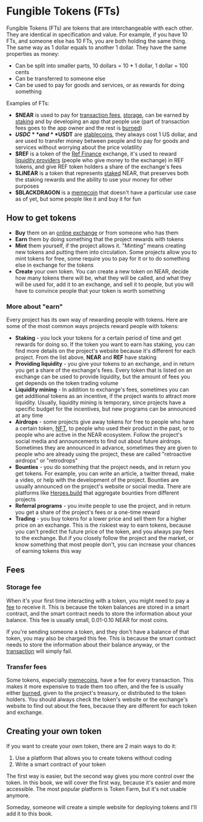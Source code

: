 # Fungible Tokens (FTs)

Fungible Tokens (FTs) are tokens that are interchangeable with each other. They
are identical in specification and value. For example, if you have 10 FTs, and someone
else has 10 FTs, you are both holding the same thing. The same way as 1 dollar equals
to another 1 dollar. They have the same properties as money:

- Can be split into smaller parts, 10 dollars = 10 * 1 dollar, 1 dollar = 100 cents
- Can be transferred to someone else
- Can be used to pay for goods and services, or as rewards for doing something

Examples of FTs:

- **$NEAR** is used to pay for [transaction fees](../lvl4/transactions.md#gas-fees),
  [storage](../lvl4/account-model/storage.md), can be earned by [staking](../lvl2/staking.md) and
  by developing an app that people use (part of transaction fees goes to the app owner
  and the rest is [burned](../lvl3/burning.md))
- **$USDC** and **$USDT** are [stablecoins](../lvl2/stablecoins.md), they always cost
  1 US dollar, and are used to transfer money between people and to pay for goods and
  services without worrying about the price volatility
- **$REF** is a token of the [Ref Finance](../lvl2/exchanging-tokens-ref.md) exchange,
  it's used to reward [liquidity providers](../lvl4/providing-liquidity-ref.md) (people who give money to the exchange)
  in REF tokens, and give REF token holders a share of the exchange's fees
- **$LiNEAR** is a token that represents [staked](../lvl2/staking.md#liquid-staking) NEAR,
  that preserves both the staking rewards and the ability to use your money for other
  purposes
- **$BLACKDRAGON** is a [memecoin](../lvl3/memecoins.md) that doesn't have a particular
  use case as of yet, but some people like it and buy it for fun

## How to get tokens

- **Buy** them on an [online exchange](../lvl2/exchanging-tokens-ref.md) or from someone
  who has them
- **Earn** them by doing something that the project rewards with tokens
- **Mint** them yourself, if the project allows it. "Minting" means creating new tokens
  and putting them into circulation. Some projects allow you to mint tokens for free,
  some require you to pay for it or to do something else in exchange for the tokens
- **Create** your own token. You can create a new token on NEAR, decide how many
  tokens there will be, what they will be called, and what they will be used for,
  add it to an exchange, and sell it to people, but you will have to convince people
  that your token is worth something

### More about "earn"

Every project has its own way of rewarding people with tokens. Here are some of the most
common ways projects reward people with tokens:

- **Staking** - you lock your tokens for a certain period of time and get rewards
  for doing so. If the token you want to earn has staking, you can find more details
  on the project's website because it's different for each project. From the list above,
  **NEAR** and **REF** have staking
- **Providing liquidity** - you give your tokens to an exchange, and in return you
  get a share of the exchange's fees. Every token that is listed on an exchange can
  be used to provide liquidity, but the amount of fees you get depends on the token
  trading volume
- **Liquidity mining** - In addition to exchange's fees, sometimes you can get
  additional tokens as an incentive, if the project wants to attract more liquidity.
  Usually, liquidity mining is temporary, since projects have a specific budget for
  the incentives, but new programs can be announced at any time
- **Airdrops** - some projects give away tokens for free to people who have a certain
  token, [NFT](nfts.md), to people who used their product in the past, or to
  people who are active in the NEAR ecosystem. Follow the project's social media
  and announcements to find out about future airdrops. Sometimes they are announced
  in advance, sometimes they are given to people who are already using the project,
  these are called "retroactive airdrops" or "retrodrops"
- **Bounties** - you do something that the project needs, and in return you get tokens.
  For example, you can write an article, a twitter thread, make a video, or help with
  the development of the project. Bounties are usually announced on the project's website
  or social media. There are platforms like [Heroes.build](https://heroes.build) that
  aggregate bounties from different projects
- **Referral programs** - you invite people to use the project, and in return you
  get a share of the project's fees or a one-time reward
- **Trading** - you buy tokens for a lower price and sell them for a higher price
  on an exchange. This is the riskiest way to earn tokens, because you can't predict
  the future price of the token, and you always pay fees to the exchange. But if you
  closely follow the project and the market, or know something that most people don't,
  you can increase your chances of earning tokens this way

## Fees

### Storage fee

When it's your first time interacting with a token, you might need to pay a [fee](../lvl4/account-model/storage.md) to
receive it. This is because the token balances are stored in a smart contract, and
the smart contract needs to store the information about your balance. This fee is
usually small, 0.01-0.10 NEAR for most coins.

If you're sending someone a token, and they don't have a balance of that token,
you may also be charged this fee. This is because the smart contract needs to store
the information about their balance anyway, or the [transaction](../lvl4/transactions.md)
will simply fail.

### Transfer fees

Some tokens, especially [memecoins](../lvl3/memecoins.md), have a fee for every
transaction. This makes it more expensive to trade them too often, and the fee
is usually either [burned](../lvl3/burning.md), given to the project's treasury,
or distributed to the token holders. You should always check the token's website
or the exchange's website to find out about the fees, because they are different
for each token and exchange.

## Creating your own token

If you want to create your own token, there are 2 main ways to do it:
1. Use a platform that allows you to create tokens without coding
2. Write a smart contract of your token

The first way is easier, but the second way gives you more control over the token. 
In this book, we will cover the first way, because it's easier and more accessible.
The most popular platform is Token Farm, but it's not usable anymore.

Someday, someone will create a simple website for deploying tokens and I'll add it
to this book.
